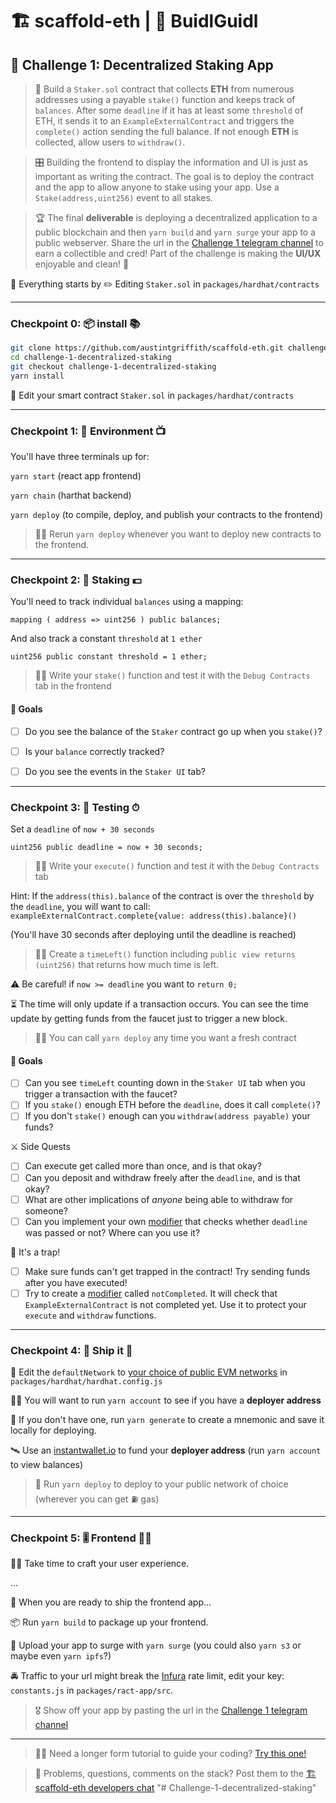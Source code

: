 # 🏗 scaffold-eth | 🏰 BuidlGuidl

## 🚩 Challenge 1: Decentralized Staking App

> 🏦 Build a `Staker.sol` contract that collects **ETH** from numerous addresses using a payable `stake()` function and keeps track of `balances`. After some `deadline` if it has at least some `threshold` of ETH, it sends it to an `ExampleExternalContract` and triggers the `complete()` action sending the full balance. If not enough **ETH** is collected, allow users to `withdraw()`.

> 🎛 Building the frontend to display the information and UI is just as important as writing the contract. The goal is to deploy the contract and the app to allow anyone to stake using your app. Use a `Stake(address,uint256)` event to <List/> all stakes.

> 🏆 The final **deliverable** is deploying a decentralized application to a public blockchain and then `yarn build` and `yarn surge` your app to a public webserver. Share the url in the [Challenge 1 telegram channel](https://t.me/joinchat/E6r91UFt4oMJlt01) to earn a collectible and cred! Part of the challenge is making the **UI/UX** enjoyable and clean! 🤩


🧫 Everything starts by ✏️ Editing `Staker.sol` in `packages/hardhat/contracts`

---
### Checkpoint 0: 📦 install 📚

```bash
git clone https://github.com/austintgriffith/scaffold-eth.git challenge-1-decentralized-staking
cd challenge-1-decentralized-staking
git checkout challenge-1-decentralized-staking
yarn install
```

🔏 Edit your smart contract `Staker.sol` in `packages/hardhat/contracts`

---

### Checkpoint 1: 🔭 Environment 📺

You'll have three terminals up for:

`yarn start` (react app frontend)

`yarn chain` (harthat backend)

`yarn deploy` (to compile, deploy, and publish your contracts to the frontend)

> 👩‍💻 Rerun `yarn deploy` whenever you want to deploy new contracts to the frontend.

---

### Checkpoint 2: 🥩 Staking 💵

You'll need to track individual `balances` using a mapping:
```solidity
mapping ( address => uint256 ) public balances;
```

And also track a constant `threshold` at ```1 ether```
```solidity
uint256 public constant threshold = 1 ether;
```

> 👩‍💻 Write your `stake()` function and test it with the `Debug Contracts` tab in the frontend

#### 🥅 Goals

- [ ] Do you see the balance of the `Staker` contract go up when you `stake()`?
- [ ] Is your `balance` correctly tracked?
- [ ] Do you see the events in the `Staker UI` tab?


---

### Checkpoint 3: 🔬 Testing ⏱


Set a `deadline` of ```now + 30 seconds```
```solidity
uint256 public deadline = now + 30 seconds;
```

> 👩‍💻 Write your `execute()` function and test it with the `Debug Contracts` tab

Hint: If the `address(this).balance` of the contract is over the `threshold` by the `deadline`, you will want to call: ```exampleExternalContract.complete{value: address(this).balance}()```

(You'll have 30 seconds after deploying until the deadline is reached)

> 👩‍💻 Create a `timeLeft()` function including ```public view returns (uint256)``` that returns how much time is left.

⚠️ Be careful! if `now >= deadline` you want to ```return 0;```

⏳ The time will only update if a transaction occurs. You can see the time update by getting funds from the faucet just to trigger a new block.

> 👩‍💻 You can call `yarn deploy` any time you want a fresh contract

#### 🥅 Goals
- [ ] Can you see `timeLeft` counting down in the `Staker UI` tab when you trigger a transaction with the faucet?
- [ ] If you `stake()` enough ETH before the `deadline`, does it call `complete()`?
- [ ] If you don't `stake()` enough can you `withdraw(address payable)` your funds?

⚔️ Side Quests
- [ ] Can execute get called more than once, and is that okay?
- [ ] Can you deposit and withdraw freely after the `deadline`, and is that okay?
- [ ] What are other implications of *anyone* being able to withdraw for someone?
- [ ] Can you implement your own [modifier](https://solidity-by-example.org/function-modifier/) that checks whether `deadline` was passed or not? Where can you use it?

🐸 It's a trap!
- [ ] Make sure funds can't get trapped in the contract! Try sending funds after you have executed!
- [ ] Try to create a [modifier](https://solidity-by-example.org/function-modifier/) called `notCompleted`. It will check that `ExampleExternalContract` is not completed yet. Use it to protect your `execute` and `withdraw` functions.

---

### Checkpoint 4: 🚢 Ship it 🚁

📡 Edit the `defaultNetwork` to [your choice of public EVM networks](https://ethereum.org/en/developers/docs/networks/) in `packages/hardhat/hardhat.config.js`

👩‍🚀 You will want to run `yarn account` to see if you have a **deployer address**

🔐 If you don't have one, run `yarn generate` to create a mnemonic and save it locally for deploying.

🛰 Use an [instantwallet.io](https://instantwallet.io) to fund your **deployer address** (run `yarn account` to view balances)

 >  🚀 Run `yarn deploy` to deploy to your public network of choice (wherever you can get ⛽️ gas)

 ---

### Checkpoint 5: 🎚 Frontend 🧘‍♀️

 👩‍🎤 Take time to craft your user experience.

 ...

 📡 When you are ready to ship the frontend app...

 📦  Run `yarn build` to package up your frontend.

💽 Upload your app to surge with `yarn surge` (you could also `yarn s3` or maybe even `yarn ipfs`?)

🚔 Traffic to your url might break the [Infura](https://infura.io/) rate limit, edit your key: `constants.js` in `packages/ract-app/src`.

> 🎖 Show off your app by pasting the url in the [Challenge 1 telegram channel](https://t.me/joinchat/E6r91UFt4oMJlt01)

---

> 👩‍🔬 Need a longer form tutorial to guide your coding? [Try this one!](https://github.com/btogzhan2000/scaffold-eth/tree/staking-app)

> 💬 Problems, questions, comments on the stack? Post them to the [🏗 scaffold-eth developers chat](https://t.me/joinchat/F7nCRK3kI93PoCOk)
"# Challenge-1-decentralized-staking" 
